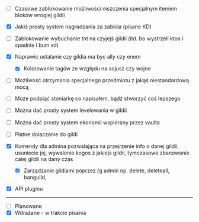 - [ ] Czasowe zablokowanie możliwości niszczenia specjalnym itemem bloków wrogiej gildii
- [x] Jakiś prosty system nagradzania za zabicia (pisane KD)
- [ ] Zablokowanie wybuchanie tnt na czyjejś gildii (itd. bo wystrzeli ktos i spadnie i bum xd)
- [x] Naprawic ustalanie czy gildia ma byc ally czy enem
  - [x] Kolorowanie tagów ze względu na sojusz czy wojne
- [ ] Możliwość otrzymania specjalnego przedmiotu z jakąś niestandardową mocą
- [ ] Może podpiąć stoniarkę co napisałem, bądź stworzyć coś lepszego
- [ ] Można dać prosty system levelowania w gildii
- [ ] Można dać prosty system ekonomii wspierany przez vaulta
- [ ] Platne dolaczanie do gildi

- [x] Komendy dla admina pozwalająca na przejrzenie info o danej gildii, usuniecie jej, wywalenie kogos z jakiejs gildii, tymczasowe zbanowanie calej gildii na dany czas
  - [x] Zarządzanie gildiami poprzez /g admin np. delete, deleteall, banguild, 
- [x] API pluginu


***
- [ ] Planowane
- [x] Wdrażane - w trakcie pisania
